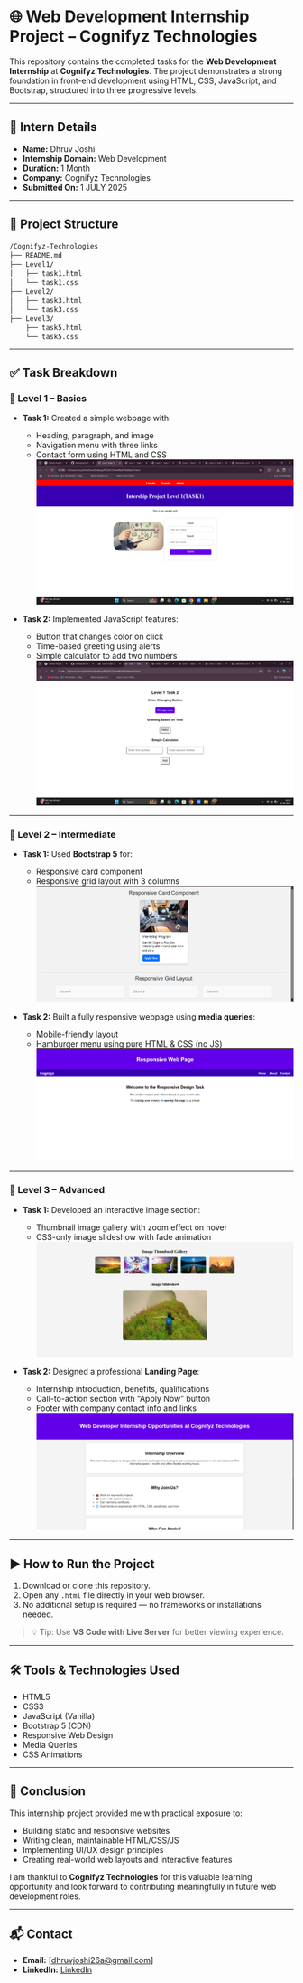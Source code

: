 # 🌐 Web Development Internship Project – Cognifyz Technologies

This repository contains the completed tasks for the **Web Development Internship** at **Cognifyz Technologies**. The project demonstrates a strong foundation in front-end development using HTML, CSS, JavaScript, and Bootstrap, structured into three progressive levels.

---

## 👤 Intern Details

- **Name:** Dhruv Joshi
- **Internship Domain:** Web Development
- **Duration:** 1 Month
- **Company:** Cognifyz Technologies
- **Submitted On:** 1 JULY 2025

---

## 📁 Project Structure

```
/Cognifyz-Technologies
├── README.md
├── Level1/
│   ├── task1.html
│   └── task1.css
├── Level2/
│   ├── task3.html
│   └── task3.css
├── Level3/
    ├── task5.html
    └── task5.css
```

---

## ✅ Task Breakdown

### 🔹 Level 1 – Basics

- **Task 1:** Created a simple webpage with:
  - Heading, paragraph, and image
  - Navigation menu with three links
  - Contact form using HTML and CSS
![Task1](https://github.com/Dhruvjoshi26/Cognifyz-Technologies/blob/main/Screenshots/Task%201.png?raw=true)  

- **Task 2:** Implemented JavaScript features:
  - Button that changes color on click
  - Time-based greeting using alerts
  - Simple calculator to add two numbers
![Task2](https://github.com/Dhruvjoshi26/Cognifyz-Technologies/blob/main/Screenshots/Task2.png?raw=true)

---

### 🔹 Level 2 – Intermediate

- **Task 1:** Used **Bootstrap 5** for:
  - Responsive card component
  - Responsive grid layout with 3 columns
![Task3](https://github.com/Dhruvjoshi26/Cognifyz-Technologies/blob/main/Screenshots/Task3.png?raw=true)

- **Task 2:** Built a fully responsive webpage using **media queries**:
  - Mobile-friendly layout
  - Hamburger menu using pure HTML & CSS (no JS)
![Task4](https://github.com/Dhruvjoshi26/Cognifyz-Technologies/blob/main/Screenshots/Task4.png?raw=true)

---

### 🔹 Level 3 – Advanced

- **Task 1:** Developed an interactive image section:
  - Thumbnail image gallery with zoom effect on hover
  - CSS-only image slideshow with fade animation
![Task5](https://github.com/Dhruvjoshi26/Cognifyz-Technologies/blob/main/Screenshots/Task5.png?raw=true)

- **Task 2:** Designed a professional **Landing Page**:
  - Internship introduction, benefits, qualifications
  - Call-to-action section with “Apply Now” button
  - Footer with company contact info and links
![Task6](https://github.com/Dhruvjoshi26/Cognifyz-Technologies/blob/main/Screenshots/Task6.png?raw=true)
---

## ▶️ How to Run the Project

1. Download or clone this repository.
2. Open any `.html` file directly in your web browser.
3. No additional setup is required — no frameworks or installations needed.

> 💡 Tip: Use **VS Code with Live Server** for better viewing experience.

---

## 🛠️ Tools & Technologies Used

- HTML5
- CSS3
- JavaScript (Vanilla)
- Bootstrap 5 (CDN)
- Responsive Web Design
- Media Queries
- CSS Animations

---

## 🏁 Conclusion

This internship project provided me with practical exposure to:
- Building static and responsive websites
- Writing clean, maintainable HTML/CSS/JS
- Implementing UI/UX design principles
- Creating real-world web layouts and interactive features

I am thankful to **Cognifyz Technologies** for this valuable learning opportunity and look forward to contributing meaningfully in future web development roles.

---

## 📬 Contact

- **Email:** [dhruvjoshi26a@gmail.com]
- **LinkedIn:** [LinkedIn](https://www.linkedin.com/in/dhruv-joshi-69422625b/)
